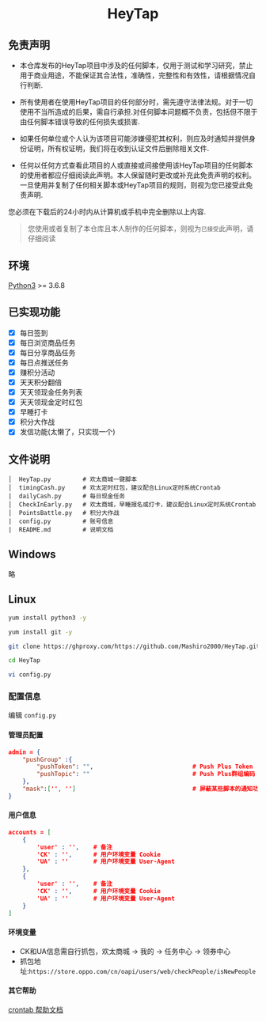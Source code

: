 # <p align="center">HeyTap</p>

## 免责声明
- 本仓库发布的HeyTap项目中涉及的任何脚本，仅用于测试和学习研究，禁止用于商业用途，不能保证其合法性，准确性，完整性和有效性，请根据情况自行判断.

- 所有使用者在使用HeyTap项目的任何部分时，需先遵守法律法规。对于一切使用不当所造成的后果，需自行承担.对任何脚本问题概不负责，包括但不限于由任何脚本错误导致的任何损失或损害.

- 如果任何单位或个人认为该项目可能涉嫌侵犯其权利，则应及时通知并提供身份证明，所有权证明，我们将在收到认证文件后删除相关文件.

- 任何以任何方式查看此项目的人或直接或间接使用该HeyTap项目的任何脚本的使用者都应仔细阅读此声明。本人保留随时更改或补充此免责声明的权利。一旦使用并复制了任何相关脚本或HeyTap项目的规则，则视为您已接受此免责声明.

您必须在下载后的24小时内从计算机或手机中完全删除以上内容.

> 您使用或者复制了本仓库且本人制作的任何脚本，则视为`已接受`此声明，请仔细阅读



## 环境

[Python3](https://www.python.org/) >= 3.6.8

## 已实现功能
* [x] 每日签到
* [x] 每日浏览商品任务
* [x] 每日分享商品任务
* [x] 每日点推送任务
* [x] 赚积分活动
* [x] 天天积分翻倍
* [x] 天天领现金任务列表
* [x] 天天领现金定时红包
* [x] 早睡打卡
* [x] 积分大作战
* [x] 发信功能(太懒了，只实现一个)

## 文件说明
```text
│  HeyTap.py         # 欢太商城一键脚本
│  timingCash.py     # 欢太定时红包，建议配合Linux定时系统Crontab
|  dailyCash.py      # 每日现金任务
│  CheckInEarly.py   # 欢太商城，早睡报名或打卡，建议配合Linux定时系统Crontab
│  PointsBattle.py   # 积分大作战
|  config.py         # 账号信息
|  README.md         # 说明文档
```

## Windows
略

## Linux
```bash
yum install python3 -y

yum install git -y

git clone https://ghproxy.com/https://github.com/Mashiro2000/HeyTap.git   # 国内git较慢，故添加代理前缀

cd HeyTap

vi config.py
```

### 配置信息
编辑 `config.py`

#### 管理员配置
```json
admin = {
    "pushGroup" :{
        "pushToken": "",                            # Push Plus Token
        "pushTopic": ""                             # Push Plus群组编码
    },
    "mask":['', '']                                 # 屏蔽某些脚本的通知功能，如:['HeyTap','dailyCash']
}
```

#### 用户信息
```json
accounts = [
    {
        'user' : '',    # 备注
        'CK' : '',      # 用户环境变量 Cookie
        'UA' : ''       # 用户环境变量 User-Agent
    },
    {
        'user' : '',    # 备注
        'CK' : '',      # 用户环境变量 Cookie
        'UA' : ''       # 用户环境变量 User-Agent
    }
]
```

#### 环境变量
- CK和UA信息需自行抓包，欢太商城 -> 我的 -> 任务中心 -> 领券中心
- 抓包地址:`https://store.oppo.com/cn/oapi/users/web/checkPeople/isNewPeople`

#### 其它帮助
[crontab 帮助文档](https://www.runoob.com/w3cnote/linux-crontab-tasks.html)
